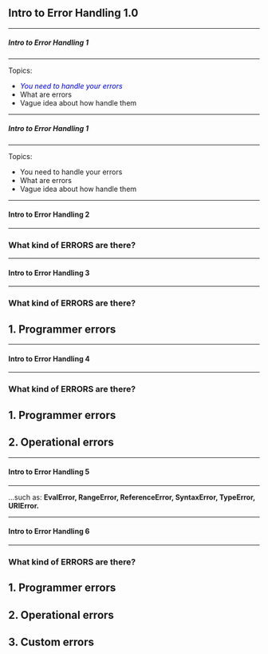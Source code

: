 ## Intro to Error Handling 1.0

---


##### Intro to Error Handling 1
---

Topics:

* <span style="color:blue"> *You need to handle your errors* </span>
* What are errors
* Vague idea about how handle them

---

##### Intro to Error Handling 1
---

Topics:

* You need to handle your errors
* What are errors
* Vague idea about how handle them

---

#### Intro to Error Handling 2
---

### What kind of ERRORS are there?

---

#### Intro to Error Handling 3
---

### What kind of ERRORS are there?

## 1. Programmer errors

---

#### Intro to Error Handling 4
---

### What kind of ERRORS are there?

## 1. Programmer errors
## 2. Operational errors

---

#### Intro to Error Handling 5
---

...such as: **EvalError, RangeError, ReferenceError, SyntaxError, TypeError, URIError.**

---

#### Intro to Error Handling 6
---

### What kind of ERRORS are there?

## 1. Programmer errors
## 2. Operational errors
## 3. Custom errors
